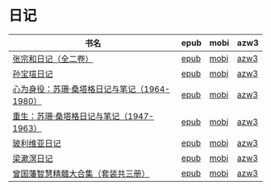 # 日记

| 书名 | epub | mobi | azw3 |
| --- | --- | --- | --- |
| [张宗和日记（全二卷）](http://ct.dalanmei.com/f/31084289-570123382-2ed236) | [epub](http://ct.dalanmei.com/f/31084289-570123382-2ed236) | [mobi](http://ct.dalanmei.com/f/31084289-570266917-b876be) | [azw3](http://ct.dalanmei.com/f/31084289-571407344-d574c9) |
| [孙宝瑄日记](http://ct.dalanmei.com/f/31084289-571712687-e012c6) | [epub](http://ct.dalanmei.com/f/31084289-571712687-e012c6) | [mobi](http://ct.dalanmei.com/f/31084289-572114567-0b3d16) | [azw3](http://ct.dalanmei.com/f/31084289-572131877-a99160) |
| [心为身役：苏珊·桑塔格日记与笔记（1964-1980）](http://ct.dalanmei.com/f/31084289-571611399-74cd51) | [epub](http://ct.dalanmei.com/f/31084289-571611399-74cd51) | [mobi](http://ct.dalanmei.com/f/31084289-571735354-8bb822) | [azw3](http://ct.dalanmei.com/f/31084289-571913618-d8c44e) |
| [重生：苏珊·桑塔格日记与笔记（1947-1963）](http://ct.dalanmei.com/f/31084289-571609079-c5c13e) | [epub](http://ct.dalanmei.com/f/31084289-571609079-c5c13e) | [mobi](http://ct.dalanmei.com/f/31084289-571735680-b64dcf) | [azw3](http://ct.dalanmei.com/f/31084289-571913950-2436ff) |
| [玻利维亚日记](http://ct.dalanmei.com/f/31084289-571517636-4afb78) | [epub](http://ct.dalanmei.com/f/31084289-571517636-4afb78) | [mobi](http://ct.dalanmei.com/f/31084289-571778308-b18a44) | [azw3](http://ct.dalanmei.com/f/31084289-571923486-0af957) |
| [梁漱溟日记](http://ct.dalanmei.com/f/31084289-571422527-823793) | [epub](http://ct.dalanmei.com/f/31084289-571422527-823793) | [mobi](http://ct.dalanmei.com/f/31084289-571781518-2a01c3) | [azw3](http://ct.dalanmei.com/f/31084289-571882489-f9d928) |
| [曾国藩智慧精髓大合集（套装共三册）](http://ct.dalanmei.com/f/31084289-571433197-7f4fee) | [epub](http://ct.dalanmei.com/f/31084289-571433197-7f4fee) | [mobi](http://ct.dalanmei.com/f/31084289-571784029-8f934f) | [azw3](http://ct.dalanmei.com/f/31084289-571884784-53227d) |
